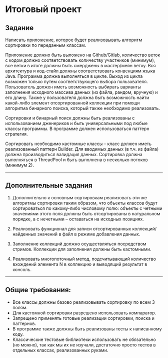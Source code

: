 # Итоговый проект

## Задание

Написать приложение, которое будет реализовывать алгоритм сортировки по переданным классам.

Приложение должно быть выложено на Github/Gitlab, количество веток с кодом должно соответствовать количеству
участников (минимум), все ветки в итоге должны быть смерджены в мастер/мейн ветку.
Вся архитектура и код-стайл должны соответствовать конвенциям языка Java.
Программа должна выполняться в цикле. Выход из цикла возможен только путем соответствующего выбора пользователя.
Пользователь должен иметь возможность выбирать варианты заполнения исходного массива данных (из файла, рандом, вручную)
и его длину.
Также у пользователя должна быть возможность найти какой-либо элемент отсортированной коллекции при помощи алгоритма
бинарного поиска, который также необходимо реализовать.

Сортировки и бинарный поиск должны быть реализованы с использованием дженериков и быть универсальными под любые классы
программы.
В программе должен использоваться паттерн стратегия.

Сортировать необходимо кастомные классы – класс должен иметь реализованный паттерн Builder.
Для вводимых данных (в т.ч. из файла) должна производиться валидация данных.
Сортировка должна выполняться в ThreadPool и быть выполнена в несколько потоков (минимум 2).

---

## Дополнительные задания

1. Дополнительно к основным сортировкам реализовать эти же алгоритмы сортировки таким образом,
   что объекты классов будут сортироваться по какому-либо числовому полю: объекты с четными значениями этого поля должны
   быть отсортированы в натуральном порядке, а с нечетными – оставаться на исходных позициях.

1. Реализовать функционал для записи отсортированных коллекций/ найденных значений в файл в
   режиме добавления данных.

1. Заполнение коллекций должно осуществляться посредством стримов. Коллекции для заполнения должны быть кастомными.

1. Реализовать многопоточный метод, подсчитывающий количество вхождений элемента N в коллекцию и выводящий результат в
   консоль.

---

## Общие требования:

* Все классы должны базово реализовывать сортировку по всем 3 полям.
* Для кастомной сортировки разрешено использовать компаратор.
* Запрещено применять готовые реализации сортировки, поиска и паттернов.
* В программе также должны быть реализованы тесты к написанному коду.
* Классические тестовые библиотеки использовать не обязательно (но можно), так как мы их не изучали, достаточно просто
  тестов в отдельных классах, реализованных руками.
